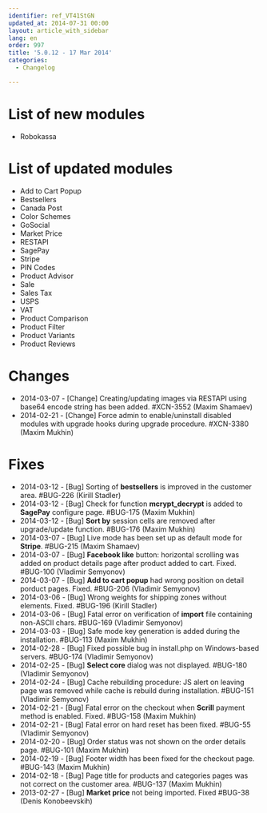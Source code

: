 ```yaml
---
identifier: ref_VT41StGN
updated_at: 2014-07-31 00:00
layout: article_with_sidebar
lang: en
order: 997
title: '5.0.12 - 17 Mar 2014'
categories:
  - Changelog

---
```



# List of new modules

*   Robokassa

# List of updated modules

*   Add to Cart Popup
*   Bestsellers
*   Canada Post
*   Color Schemes
*   GoSocial
*   Market Price
*   RESTAPI
*   SagePay
*   Stripe
*   PIN Codes
*   Product Advisor
*   Sale
*   Sales Tax
*   USPS
*   VAT
*   Product Comparison
*   Product Filter
*   Product Variants
*   Product Reviews

# Changes

*   2014-03-07 - [Change] Creating/updating images via RESTAPI using base64 encode string has been added. #XCN-3552 (Maxim Shamaev)
*   2014-02-21 - [Change] Force admin to enable/uninstall disabled modules with upgrade hooks during upgrade procedure. #XCN-3380 (Maxim Mukhin)

# Fixes

*   2014-03-12 - [Bug] Sorting of **bestsellers** is improved in the customer area. #BUG-226 (Kirill Stadler)
*   2014-03-12 - [Bug] Check for function **mcrypt_decrypt** is added to **SagePay** configure page. #BUG-175 (Maxim Mukhin)
*   2014-03-12 - [Bug] **Sort by** session cells are removed after upgrade/update function. #BUG-176 (Maxim Mukhin)
*   2014-03-07 - [Bug] Live mode has been set up as default mode for **Stripe**. #BUG-215 (Maxim Shamaev)
*   2014-03-07 - [Bug] **Facebook like** button: horizontal scrolling was added on product details page after product added to cart. Fixed. #BUG-100 (Vladimir Semyonov)
*   2014-03-07 - [Bug] **Add to cart popup** had wrong position on detail porduct pages. Fixed. #BUG-206 (Vladimir Semyonov)
*   2014-03-06 - [Bug] Wrong weights for shipping zones without elements. Fixed. #BUG-196 (Kirill Stadler)
*   2014-03-06 - [Bug] Fatal error on verification of **import** file containing non-ASCII chars. #BUG-169 (Vladimir Semyonov)
*   2014-03-03 - [Bug] Safe mode key generation is added during the installation. #BUG-113 (Maxim Mukhin)
*   2014-02-28 - [Bug] Fixed possible bug in install.php on Windows-based servers. #BUG-174 (Vladimir Semyonov)
*   2014-02-25 - [Bug] **Select core** dialog was not displayed. #BUG-180 (Vladimir Semyonov)
*   2014-02-24 - [Bug] Cache rebuilding procedure: JS alert on leaving page was removed while cache is rebuild during installation. #BUG-151 (Vladimir Semyonov)
*   2014-02-21 - [Bug] Fatal error on the checkout when **Scrill** payment method is enabled. Fixed. #BUG-158 (Maxim Mukhin)
*   2014-02-21 - [Bug] Fatal error on hard reset has been fixed. #BUG-55 (Vladimir Semyonov)
*   2014-02-20 - [Bug] Order status was not shown on the order details page. #BUG-101 (Maxim Mukhin)
*   2014-02-19 - [Bug] Footer width has been fixed for the checkout page. #BUG-143 (Maxim Mukhin)
*   2014-02-18 - [Bug] Page title for products and categories pages was not correct on the customer area. #BUG-137 (Maxim Mukhin)
*   2013-02-27 - [Bug] **Market price** not being imported. Fixed #BUG-38 (Denis Konobeevskih)